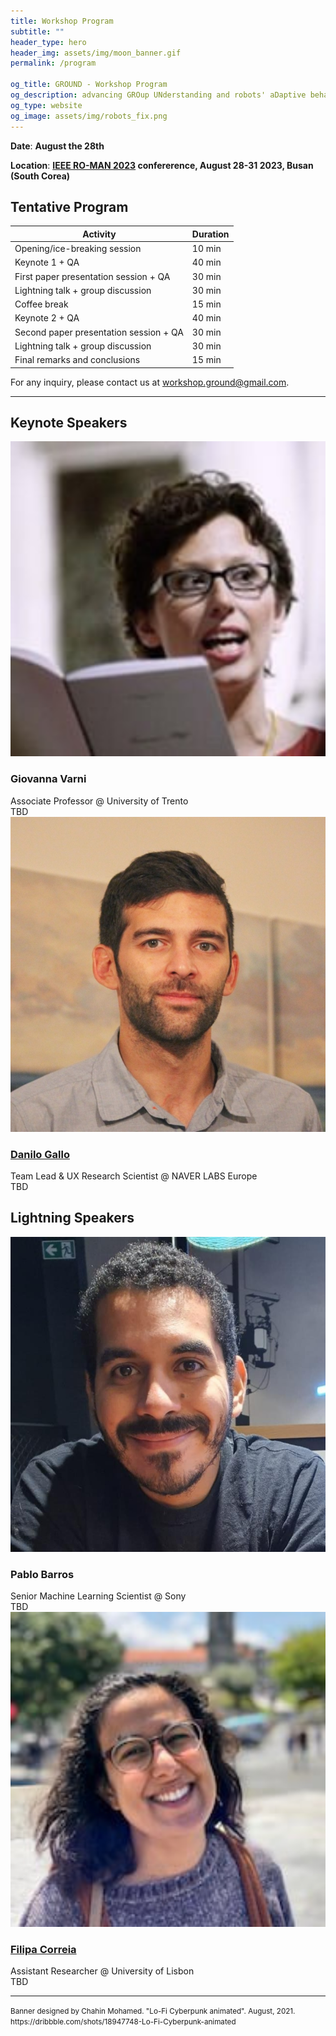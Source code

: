 ```yaml
---
title: Workshop Program
subtitle: ""
header_type: hero
header_img: assets/img/moon_banner.gif
permalink: /program

og_title: GROUND - Workshop Program
og_description: advancing GROup UNderstanding and robots' aDaptive behavior
og_type: website
og_image: assets/img/robots_fix.png
---
```


**Date**: **August the 28th**

**Location**:  **[IEEE RO-MAN 2023](http://ro-man2023.org/main) confererence, August 28-31 2023, Busan (South Corea)**

<!--**Attend Online**: [**Zoom link** (TDB)]()-->

## Tentative Program

| **Activity**                           | **Duration** |
|----------------------------------------|--------------|
| Opening/ice-breaking session           | 10 min       |
| Keynote 1 + QA                         | 40 min       |
| First paper presentation session + QA  | 30 min       |
| Lightning talk + group discussion      | 30 min       |
| Coffee break                           | 15 min       |
| Keynote 2 + QA                         | 40 min       |
| Second paper presentation session + QA | 30 min       |
| Lightning talk + group discussion      | 30 min       |
| Final remarks and conclusions          | 15 min       |

For any inquiry, please contact us at [workshop.ground@gmail.com](mailto:workshop.ground@gmail.com).

 ---

## Keynote Speakers

<section class="light">
    <div class="container py-2">
        <article class="postcard light blue">
            <a class="postcard__img_link" href="#">
                <img class="postcard__img" src="assets/img/giovanna.png" alt="Giovanna Varni" />
            </a>
            <div class="postcard__text t-dark">
                <h1 class="postcard__title blue">Giovanna Varni</h1>
                <div class="postcard__subtitle small">
					Associate Professor @ University of Trento
				</div>
                <div class="postcard__bar"></div>
                <div class="postcard__preview-txt">TBD</div>
            </div>
        </article>
        <article class="postcard light blue">
			<a class="postcard__img_link" href="#">
				<img class="postcard__img" src="assets/img/danilo.png" alt="Danilo Gallo" />	
			</a>
			<div class="postcard__text t-dark">
				<h1 class="postcard__title blue"><a href="#">Danilo Gallo</a></h1>
				<div class="postcard__subtitle small">
					Team Lead & UX Research Scientist @ NAVER LABS Europe
				</div>
				<div class="postcard__bar"></div>
				<div class="postcard__preview-txt">TBD</div>
			</div>
		</article>
    </div>
</section>

## Lightning Speakers

<section class="light">
    <div class="container py-2">
        <article class="postcard light blue">
            <a class="postcard__img_link" href="#">
                <img class="postcard__img" src="assets/img/pablo.png" alt="Image Title" />
            </a>
            <div class="postcard__text t-dark">
                <h1 class="postcard__title blue">Pablo Barros</h1>
                <div class="postcard__subtitle small">
					Senior Machine Learning Scientist @ Sony
				</div>
                <div class="postcard__bar"></div>
                <div class="postcard__preview-txt">TBD</div>
            </div>
        </article>
        <article class="postcard light blue">
			<a class="postcard__img_link" href="#">
				<img class="postcard__img" src="assets/img/filipa.png" alt="Image Title" />	
			</a>
			<div class="postcard__text t-dark">
				<h1 class="postcard__title blue"><a href="#">Filipa Correia</a></h1>
				<div class="postcard__subtitle small">
					Assistant Researcher @ University of Lisbon
				</div>
				<div class="postcard__bar"></div>
				<div class="postcard__preview-txt">TBD</div>
			</div>
		</article>
    </div>
</section>

---

<p class="card-text"><small class="text-muted">Banner designed by Chahin Mohamed. "Lo-Fi Cyberpunk animated". August, 2021. <a>https://dribbble.com/shots/18947748-Lo-Fi-Cyberpunk-animated</a></small></p>

